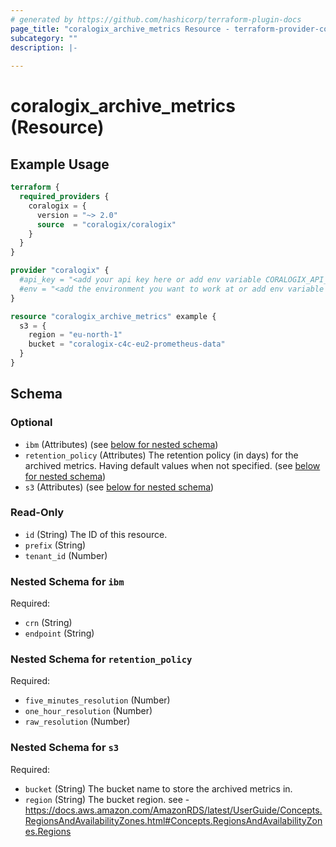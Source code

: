 ```yaml
---
# generated by https://github.com/hashicorp/terraform-plugin-docs
page_title: "coralogix_archive_metrics Resource - terraform-provider-coralogix"
subcategory: ""
description: |-
  
---
```


# coralogix_archive_metrics (Resource)



## Example Usage

```terraform
terraform {
  required_providers {
    coralogix = {
      version = "~> 2.0"
      source  = "coralogix/coralogix"
    }
  }
}

provider "coralogix" {
  #api_key = "<add your api key here or add env variable CORALOGIX_API_KEY>"
  #env = "<add the environment you want to work at or add env variable CORALOGIX_ENV>"
}

resource "coralogix_archive_metrics" example {
  s3 = {
    region = "eu-north-1"
    bucket = "coralogix-c4c-eu2-prometheus-data"
  }
}
```

<!-- schema generated by tfplugindocs -->
## Schema

### Optional

- `ibm` (Attributes) (see [below for nested schema](#nestedatt--ibm))
- `retention_policy` (Attributes) The retention policy (in days) for the archived metrics. Having default values when not specified. (see [below for nested schema](#nestedatt--retention_policy))
- `s3` (Attributes) (see [below for nested schema](#nestedatt--s3))

### Read-Only

- `id` (String) The ID of this resource.
- `prefix` (String)
- `tenant_id` (Number)

<a id="nestedatt--ibm"></a>
### Nested Schema for `ibm`

Required:

- `crn` (String)
- `endpoint` (String)


<a id="nestedatt--retention_policy"></a>
### Nested Schema for `retention_policy`

Required:

- `five_minutes_resolution` (Number)
- `one_hour_resolution` (Number)
- `raw_resolution` (Number)


<a id="nestedatt--s3"></a>
### Nested Schema for `s3`

Required:

- `bucket` (String) The bucket name to store the archived metrics in.
- `region` (String) The bucket region. see - https://docs.aws.amazon.com/AmazonRDS/latest/UserGuide/Concepts.RegionsAndAvailabilityZones.html#Concepts.RegionsAndAvailabilityZones.Regions
